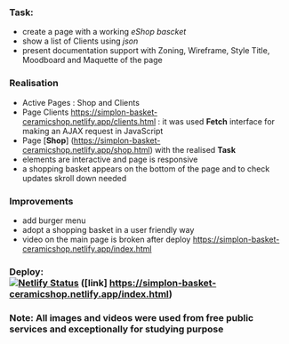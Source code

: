 ### **Task:** 
* create a page with a working *eShop bascket* 
* show a list of Clients using *json*
* present documentation support with Zoning, Wireframe, Style Title, Moodboard and Maquette of the page 
### **Realisation**  
  * Active Pages : Shop and Clients 
  * Page Clients https://simplon-basket-ceramicshop.netlify.app/clients.html : it was used **Fetch** interface for making an AJAX request in JavaScript
  * Page [**Shop**] (https://simplon-basket-ceramicshop.netlify.app/shop.html) with the realised **Task** 
  * elements are interactive and page is responsive
  * a shopping basket appears on the bottom of the page and to check updates skroll down needed <br>
### **Improvements**
  * add burger menu 
  * adopt a shopping basket in a user friendly way
  * video on the main page is broken after deploy https://simplon-basket-ceramicshop.netlify.app/index.html
### Deploy: <br> [![Netlify Status](https://api.netlify.com/api/v1/badges/742a9740-e1ad-44a0-8bce-6e411c539cc8/deploy-status)](https://app.netlify.com/sites/simplon-basket-ceramicshop/deploys) ([link] https://simplon-basket-ceramicshop.netlify.app/index.html)<br> 
### **Note:** All images and videos were used from free public services and exceptionally for studying purpose
